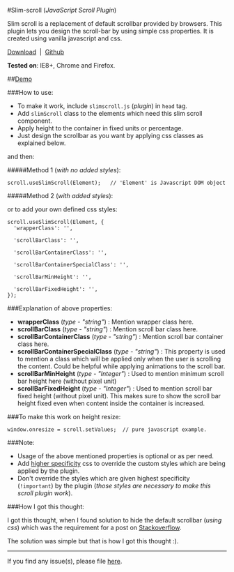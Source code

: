#Slim-scroll (_JavaScript Scroll Plugin_)


Slim scroll is a replacement of default scrollbar provided by browsers. This plugin lets you design the scroll-bar by using simple css properties. It is created using vanilla javascript and css.

[Download](https://github.com/venkateshwar/slim-scroll/releases/latest)&nbsp;&nbsp;| &nbsp;[Github](https://github.com/venkateshwar/slim-scroll/)

**Tested on**: IE8+, Chrome and Firefox.

##[Demo](https://rawgit.com/venkateshwar/slim-scroll/master/index.html)

###How to use:
- To make it work, include `slimscroll.js` (_plugin_) in `head` tag.
- Add `slimScroll` class to the elements which need this slim scroll component.
- Apply height to the container in fixed units or percentage.
- Just design the scrollbar as you want by applying css classes as explained below.

and then:

#####Method 1 (_with no added styles_):

    scroll.useSlimScroll(Element);   // 'Element' is Javascript DOM object

#####Method 2 (_with added styles_):

or to add your own defined css styles:

    scroll.useSlimScroll(Element, {
      'wrapperClass': '',

      'scrollBarClass': '',

      'scrollBarContainerClass': '',  

      'scrollBarContainerSpecialClass': '',

      'scrollBarMinHeight': '',

      'scrollBarFixedHeight': '',
    });

###Explanation of above properties:

- **wrapperClass** (*type - "string"*) : Mention wrapper class here.
- **scrollBarClass** (*type - "string"*) : Mention scroll bar class here.
- **scrollBarContainerClass** (*type - "string"*) : Mention scroll bar container class here.
- **scrollBarContainerSpecialClass** (*type - "string"*) : This property is used to mention a class which will be applied only when the user is scrolling the content. Could be helpful while applying animations to the scroll bar.
- **scrollBarMinHeight** (*type - "Integer"*) : Used to mention minimum scroll bar height here (without pixel unit)
- **scrollBarFixedHeight** (*type - "Integer"*) : Used to mention scroll bar fixed height (without pixel unit). This makes sure to show the scroll bar height fixed even when content inside the container is increased.

###To make this work on height resize:

    window.onresize = scroll.setValues;  // pure javascript example.

###Note:

- Usage of the above mentioned properties is optional or as per need.
- Add [higher specificity](https://developer.mozilla.org/en-US/docs/Web/CSS/Specificity) css to override the custom styles which are being applied by the plugin.
- Don't override the styles which are given highest specificity (`!important`) by the plugin (_those styles are necessary to make this scroll plugin work_).


###How I got this thought:

I got this thought, when I found solution to hide the default scrollbar (_using css_) which was the requirement for a post on [Stackoverflow](http://stackoverflow.com/a/16671476/1577396).

The solution was simple but that is how I got this thought :).

---------------------------------

If you find any issue(s), please file [here](https://github.com/venkateshwar/slim-scroll/issues).
